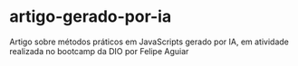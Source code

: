 # artigo-gerado-por-ia
Artigo sobre métodos práticos em JavaScripts gerado por IA, em atividade realizada no bootcamp da DIO por Felipe Aguiar
